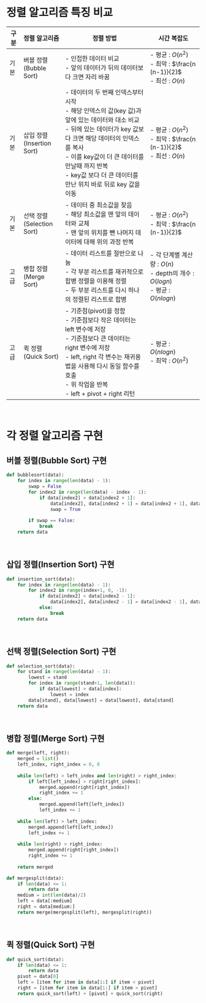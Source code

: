 # 정렬 알고리즘 특징 비교

| 구분 | 정렬 알고리즘                   | 정렬 방법                                                    | 시간 복잡도                                                  |
| ---- | ------------------------------- | ------------------------------------------------------------ | ------------------------------------------------------------ |
| 기본 | 버블 정렬<br />(Bubble Sort)    | - 인접한 데이터 비교<br />- 앞의 데이터가 뒤의 데이터보다 크면 자리 바꿈 | - 평균 : $O(n^2)$<br />- 최악 : $\frac{n (n-1)}{2}$<br />- 최선 : $O(n)$ |
| 기본 | 삽입 정렬<br />(Insertion Sort) | - 데이터의 두 번째 인덱스부터 시작<br />- 해당 인덱스의 값(key 값)과 앞에 있는 데이터와 대소 비교<br />- 뒤에 있는 데이터가 key 값보다 크면 해당 데이터의 인덱스를 복사<br />- 이를 key값이 더 큰 데이터를 만날때 까지 반복<br />- key값 보다 더 큰 데이터를 만난 위치 바로 뒤로 key 값을 이동 | - 평균 : $O(n^2)$<br />- 최악 : $\frac{n (n-1)}{2}$<br />- 최선 : $O(n)$ |
| 기본 | 선택 정렬<br />(Selection Sort) | - 데이터 중 최소값을 찾음<br />- 해당 최소값을 맨 앞의 데이터와 교체<br />- 맨 앞의 위치를 뺀 나머지 데이터에 대해 위의 과정 반복 | - 평균 : $O(n^2)$<br />- 최악 : $\frac{n (n-1)}{2}$          |
| 고급 | 병합 정렬<br />(Merge Sort)     | - 데이터 리스트를 절반으로 나눔<br />- 각 부분 리스트를 재귀적으로 합병 정렬을 이용해 정렬<br />- 두 부분 리스트를 다시 하나의 정렬된 리스트로 합병 | - 각 단계별 계산량 : $O(n)$<br />- depth의 개수 : $O(log n)$<br />- 평균 : $O(n log n)$ |
| 고급 | 퀵 정렬<br />(Quick Sort)       | - 기준점(pivot)을 정함<br />- 기준점보다 작은 데이터는 left 변수에 저장<br />- 기준점보다 큰 데이터는 right 변수에 저장<br />- left, right 각 변수는 재귀용법을 사용해 다시 동일 함수를 호출<br />- 위 작업을 반복<br />- left + pivot + right 리턴 | - 평균 : $O(n log n)$<br />- 최악 : $O(n^2)$                 |

<br>

# 각 정렬 알고리즘 구현

## 버블 정렬(Bubble Sort) 구현

```python
def bubblesort(data):
    for index in range(len(data) - 1):
        swap = False
        for index2 in range(len(data) - index - 1):
            if data[index2] > data[index2 + 1]:
                data[index2], data[index2 + 1] = data[index2 + 1], data[index2]
                swap = True
                
        if swap == False:
            break
    return data
```

<br>

## 삽입 정렬(Insertion Sort) 구현

```python
def insertion_sort(data):
    for index in range(len(data) - 1):
        for index2 in range(index+1, 0, -1):
            if data[index2] < data[index2 - 1]:
                data[index2], data[index2 - 1] = data[index2 - 1], data[index2]
            else:
                break
    return data
```

<br>

## 선택 정렬(Selection Sort) 구현

```python
def selection_sort(data):
    for stand in range(len(data) - 1):
        lowest = stand
        for index in range(stand+1, len(data)):
            if data[lowest] > data[index]:
                lowest = index
        data[stand], data[lowest] = data[lowest], data[stand]
    return data
```

<br>

## 병합 정렬(Merge Sort) 구현

```python
def merge(left, right):
    merged = list()
    left_index, right_index = 0, 0
    
    while len(left) > left_index and len(right) > right_index:
        if left[left_index] > right[right_index]:
            merged.append(right[right_index])
            right_index += 1
        else:
            merged.append(left[left_index])
            left_index += 1
            
    while len(left) > left_index:
        merged.append(left[left_index])
        left_index += 1
        
    while len(right) > right_index:
        merged.append(right[right_index])
        right_index += 1
        
    return merged

def mergesplit(data):
    if len(data) <= 1:
        return data
    medium = int(len(data)/2)
    left = data[:medium]
    right = data[medium:]
    return merge(mergesplit(left), mergesplit(right))
```

<br>

## 퀵 정렬(Quick Sort) 구현

```python
def quick_sort(data):
    if len(data) <= 1:
        return data
    pivot = data[0]
    left = [item for item in data[1:] if item < pivot]
    right = [item for item in data[1:] if item > pivot]
    return quick_sort(left) + [pivot] + quick_sort(right)
```

<br>